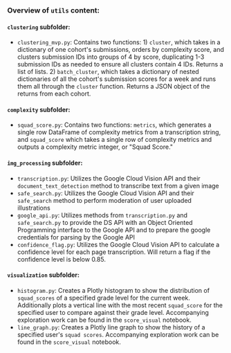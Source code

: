 ### Overview of `utils` content:

#### `clustering` subfolder:
- `clustering_mvp.py`: Contains two functions: 1) `cluster`, which takes in a dictionary of one cohort's submissions, orders by complexity score, and clusters submission IDs into groups of 4 by score, duplicating 1-3 submission IDs as needed to ensure all clusters contain 4 IDs. Returns a list of lists. 2) `batch_cluster`, which takes a dictionary of nested dictionaries of all the cohort's submission scores for a week and runs them all through the `cluster` function. Returns a JSON object of the returns from each cohort.

#### `complexity` subfolder:
- `squad_score.py`: Contains two functions: `metrics`, which generates a single row DataFrame of complexity metrics from a transcription string, and `squad_score` which takes a single row of complexity metrics and outputs a complexity metric integer, or "Squad Score."

#### `img_processing` subfolder:
- `transcription.py`: Utilizes the Google Cloud Vision API and their `document_text_detection` method to transcribe text from a given image
- `safe_search.py`: Utilizes the Google Cloud Vision API and their `safe_search` method to perform moderation of user uploaded illustrations
- `google_api.py`: Utilizes methods from `transcription.py` and `safe_search.py` to provide the DS API with an Object Oriented Programming interface to the Google API and to prepare the google credentials for parsing by the Google API
- `confidence_flag.py`: Utilizes the Google Cloud Vision API to calculate a confidence level for each page transcription. Will return a flag if the confidence level is below 0.85.

#### `visualization` subfolder:
- `histogram.py`: Creates a Plotly histogram to show the distribution of `squad_scores` of a specified grade level for the current week. Additionally plots a vertical line with the most recent `squad_score` for the specified user to compare against their grade level. Accompanying exploration work can be found in the `score_visual` notebook.
- `line_graph.py`: Creates a Plotly line graph to show the history of a specified user's `squad scores`. Accompanying exploration work can be found in the `score_visual` notebook. 